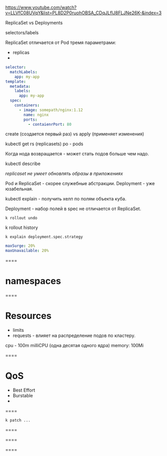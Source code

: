 https://www.youtube.com/watch?v=LLVfC08UVqY&list=PL8D2P0ruohOBSA_CDqJLflJ8FLJNe26K-&index=3

ReplicaSet vs Deployments

selectors/labels

ReplicaSet отличается от Pod тремя параметрами:
* replicas
*
```yaml
selector:
  matchLabels:
    app: my-app
template:
  metadata:
    labels:
      app: my-app
  spec:
    containers:
      - image: somepath/nginx:1.12
        name: nginx
        ports:
          - contaienrPort: 80
```

create (создается первый раз) vs apply (применяет изменения)

kubectl get rs (replicasets)
po - pods

Когда нода возвращается - может стать подов больше чем надо.

kubectl describe

*replicaset не умеет обновлять образы в приложениях*

Pod и ReplicaSet - скорее служебные абстракции.
Deployment - уже юзабельная.

kubectl explain - получить хелп по полям объекта куба.

Deployment - набор полей в spec не отличается от ReplicaSet.

`k rollout undo`

k rollout history

`k explain deployment.spec.strategy`

```yaml
maxSurge: 20%
maxUnavailable: 20%
```
====

# namespaces

====

# Resources

* limits
* requests - влияет на распределение подов по кластеру.

cpu - 100m milliCPU (одна десятая одного ядра)
memory: 100Mi

====

# QoS
* Best Effort
* Burstable
*

====

`k patch ...`

====



====

====














